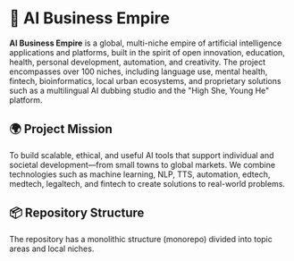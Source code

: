 # 🤖 AI Business Empire

**AI Business Empire** is a global, multi-niche empire of artificial intelligence applications and platforms, built in the spirit of open innovation, education, health, personal development, automation, and creativity. The project encompasses over 100 niches, including language use, mental health, fintech, bioinformatics, local urban ecosystems, and proprietary solutions such as a multilingual AI dubbing studio and the "High She, Young He" platform.

## 🌍 Project Mission

To build scalable, ethical, and useful AI tools that support individual and societal development—from small towns to global markets. We combine technologies such as machine learning, NLP, TTS, automation, edtech, medtech, legaltech, and fintech to create solutions to real-world problems.

## 📦 Repository Structure

The repository has a monolithic structure (monorepo) divided into topic areas and local niches.

